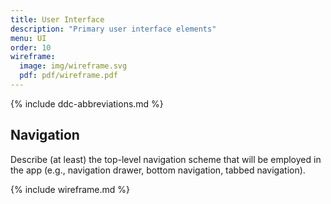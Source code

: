 ```yaml
---
title: User Interface
description: "Primary user interface elements"
menu: UI
order: 10
wireframe:
  image: img/wireframe.svg
  pdf: pdf/wireframe.pdf
---
```


{% include ddc-abbreviations.md %}

## Navigation

Describe (at least) the top-level navigation scheme that will be employed in the app (e.g., navigation drawer, bottom navigation, tabbed navigation).

{% include wireframe.md %}
